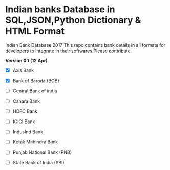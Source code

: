 # Indian banks Database in SQL,JSON,Python Dictionary & HTML Format
Indian Bank Database 2017
This repo contains bank details in all formats for developers to integrate in their softwares.Please contribute.

**Version 0.1 (12 Apr)**
- [x] Axis Bank
- [x] Bank of Baroda (BOB)
- [ ] Central Bank of india
- [ ] Canara Bank
- [ ] HDFC Bank
- [ ] ICICI Bank
- [ ] IndusInd Bank
- [ ] Kotak Mahindra Bank
- [ ] Punjab National Bank (PNB)
- [ ] State Bank of India (SBI)




